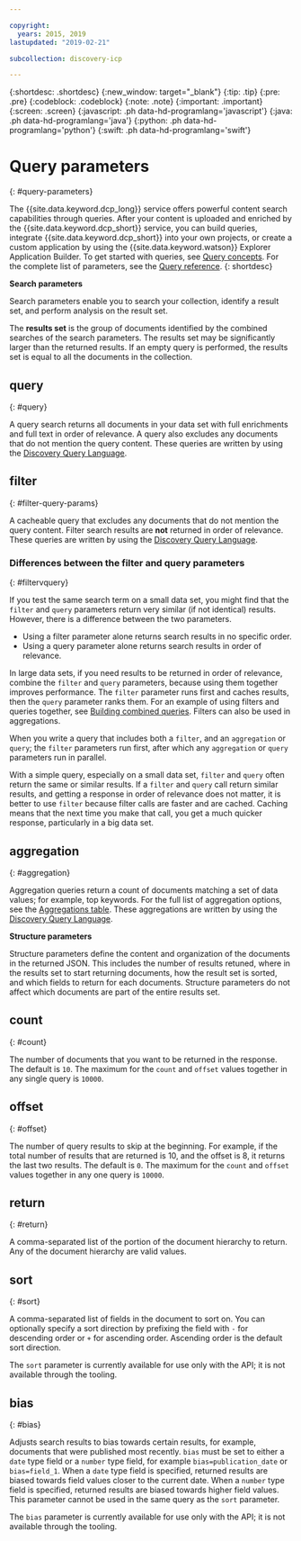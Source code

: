 ```yaml
---

copyright:
  years: 2015, 2019
lastupdated: "2019-02-21"

subcollection: discovery-icp

---
```


{:shortdesc: .shortdesc}
{:new_window: target="_blank"}
{:tip: .tip}
{:pre: .pre}
{:codeblock: .codeblock}
{:note: .note}
{:important: .important}
{:screen: .screen}
{:javascript: .ph data-hd-programlang='javascript'}
{:java: .ph data-hd-programlang='java'}
{:python: .ph data-hd-programlang='python'}
{:swift: .ph data-hd-programlang='swift'}

# Query parameters
{: #query-parameters}

The {{site.data.keyword.dcp_long}} service offers powerful content search capabilities through queries. After your content is uploaded and enriched by the {{site.data.keyword.dcp_short}} service, you can build queries, integrate {{site.data.keyword.dcp_short}} into your own projects, or create a custom application by using the {{site.data.keyword.watson}} Explorer Application Builder. To get started with queries, see [Query concepts](/docs/services/discovery-icp?topic=discovery-icp-query-concepts). For the complete list of parameters, see the [Query reference](/docs/services/discovery-icp?topic=discovery-icp-query-ref#parameter-descriptions).
{: shortdesc}

**Search parameters**

Search parameters enable you to search your collection, identify a result set, and perform analysis on the result set.

The **results set** is the group of documents identified by the combined searches of the search parameters. The results set may be significantly larger than the returned results. If an empty query is performed, the results set is equal to all the documents in the collection.

## query
{: #query}

A query search returns all documents in your data set with full enrichments and full text in order of relevance. A query also excludes any documents that do not mention the query content. These queries are written by using the [Discovery Query Language](/docs/services/discovery-icp?topic=discovery-icp-query-operators).

## filter
{: #filter-query-params}

A cacheable query that excludes any documents that do not mention the query content. Filter search results are **not** returned in order of relevance. These queries are written by using the [Discovery Query Language](/docs/services/discovery-icp?topic=discovery-icp-query-operators).

### Differences between the filter and query parameters
{: #filtervquery}

If you test the same search term on a small data set, you might find that the `filter` and `query` parameters return very similar (if not identical) results. However, there is a difference between the two parameters.

- Using a filter parameter alone returns search results in no specific order.
- Using a query parameter alone returns search results in order of relevance.

In large data sets, if you need results to be returned in order of relevance,  combine the `filter` and `query` parameters, because using them together improves performance. The `filter` parameter runs first and caches results, then the `query` parameter ranks them. For an example of using filters and queries together, see [Building combined queries](/docs/services/discovery-icp?topic=discovery-icp-query-concepts#building-combined-queries). Filters can also be used in aggregations.

When you write a query that includes both a `filter`, and an `aggregation` or `query`; the `filter` parameters run first, after which any `aggregation` or `query` parameters run in parallel.

With a simple query, especially on a small data set, `filter` and `query` often return the same or similar results. If a `filter` and `query` call return similar results, and getting a response in order of relevance does not matter, it is better to use `filter` because filter calls are faster and are cached. Caching means that the next time you make that call, you get a much quicker response, particularly in a big data set.

## aggregation
{: #aggregation}

Aggregation queries return a count of documents matching a set of data values; for example, top keywords. For the full list of aggregation options, see the [Aggregations table](/docs/services/discovery-icp?topic=discovery-icp-query-aggregations). These aggregations are written by using the [Discovery Query Language](/docs/services/discovery-icp?topic=discovery-icp-query-operators).

**Structure parameters**

Structure parameters define the content and organization of the documents in the returned JSON. This includes the number of results retuned, where in the results set to start returning documents, how the result set is sorted, and which fields to return for each documents. Structure parameters do not affect which documents are part of the entire results set.

## count
{: #count}

The number of documents that you want to be returned in the response. The default is `10`. The maximum for the `count` and `offset` values together in any single query is `10000`.

## offset
{: #offset}

The number of query results to skip at the beginning. For example, if the total number of results that are returned is 10, and the offset is 8, it returns the last two results. The default is `0`. The maximum for the `count` and `offset` values together in any one query is `10000`.

## return
{: #return}

A comma-separated list of the portion of the document hierarchy to return. Any of the document hierarchy are valid values.

## sort
{: #sort}

A comma-separated list of fields in the document to sort on. You can optionally specify a sort direction by prefixing the field with `-` for descending order or `+` for ascending order. Ascending order is the default sort direction.

The `sort` parameter is currently available for use only with the API; it is not available through the tooling.

## bias
{: #bias}

Adjusts search results to bias towards certain results, for example, documents that were published most recently. `bias` must be set to either a `date` type field or a `number` type field, for example `bias=publication_date` or `bias=field_1`.  When a `date` type field is specified, returned results are biased towards field values closer to the current date. When a `number` type field is specified, returned results are biased towards higher field values. This parameter cannot be used in the same query as the `sort` parameter.

The `bias` parameter is currently available for use only with the API; it is not available through the tooling.

